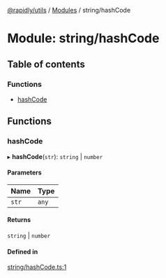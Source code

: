 [@rapidly/utils](../README.md) / [Modules](../modules.md) / string/hashCode

# Module: string/hashCode

## Table of contents

### Functions

- [hashCode](string_hashCode.md#hashcode)

## Functions

### hashCode

▸ **hashCode**(`str`): `string` \| `number`

#### Parameters

| Name | Type |
| :------ | :------ |
| `str` | `any` |

#### Returns

`string` \| `number`

#### Defined in

[string/hashCode.ts:1](https://github.com/canguser/rapidly-utils/blob/09d1022/main/string/hashCode.ts#L1)
